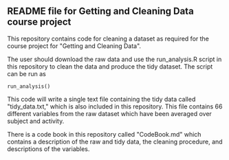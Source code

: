 README file for Getting and Cleaning Data course project
--------------------------------------------------------------------------------

This repository contains code for cleaning a dataset as required for the course
project for "Getting and Cleaning Data".

The user should download the raw data and use the run_analysis.R script in this
repository to clean the data and produce the tidy dataset.  The script can be run as

```
run_analysis()
```

This code will write a single text file containing the tidy data called "tidy_data.txt,"
which is also included in this repository.  This file contains 66 different
variables from the raw dataset which have been averaged over subject and activity.

There is a code book in this repository called "CodeBook.md" which contains a description
of the raw and tidy data, the cleaning procedure, and descriptions of the variables.

